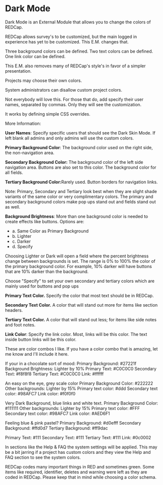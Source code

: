 # Dark Mode

Dark Mode is an External Module that allows you to change the colors of REDCap.  

REDCap allows survey's to be customized, but the main logged in experience has yet to be customized.  This E.M. changes that.

Three background colors can be defined.  Two text colors can be defined.  One link color can be defined.

This E.M. also removes many of REDCap's style's in favor of a simpler presentation. 

Projects may choose their own colors.

System administrators can disallow custom project colors.

Not everybody will love this.  For those that do, add specify their user names, separated by commas.  Only they will see the customization.

It works by defining simple CSS overrides.

More Information:


<strong>User Names</strong>:  Specify specific users that should see the Dark Skin Mode. 
If left blank all admins and only admins will use the custom colors.

<strong>Primary Background Color</strong>: The background color used on the right side, the non-navigation area.    

<strong>Secondary Background Color:</strong> The background color of the left side navigation area. Buttons are also set to this color.  The background color for all fields. 

<strong>Tertiary Background Color:</strong>Rarely used.  Button borders for navigation links.  

Note: Primary, Secondary and Tertiary look best when they are slight shade variants of the same color or very complimentary colors. The primary and secondary background colors make pop ups stand out and fields stand out as well.   

<strong>Background Brightness</strong>: More than one background color is needed to create effects like buttons.
Options are: 
<ul>
<li>a. Same Color as Primary Background</li>
<li>b. Lighter</li>
<li>c. Darker</li>
<li>d. Specify</li>
</ul>

Choosing Lighter or Dark will open a field where the percent brightness change between backgrounds is set.
The range is 0% to 100% the color of the primary background color.  For example, 10% darker will have buttons that are 10% darker than the background.

Choose "Specify" to set your own secondary and tertiary colors which are mainly used for buttons and pop ups

<strong>Primary Text Color.</strong>  Specify the color that most text should be in REDCap.

<strong>Secondary Text Color.</strong> A color that will stand out more for items like section headers.

<strong>Tertiary Text Color.</strong>  A color that will stand out less; for items like side notes and foot notes.

<strong>Link Color</strong>: Specify the link color.  Most, links will be this color. The text inside button links will be this color.


These are color combos I like.  If you have a color combo that is amazing, let me know and I'll include it here.

If your in a chocolate sort of mood:
Primary Background: #27221f
Background Brightness: Lighter by 10%
Primary Text: #C0C0C0
Secondary Text: #f8f8f8
Tertiary Text: #C0C0C0
Link: #ffffff

An easy on the eye, grey scale color
Primary Background Color: #222222
Other backgrounds: Lighter by 15%
Primary text color: #ddd
Secondary text color: #98AFC7
Link color: #f0f0f0

Very Dark Background, blue links and white text. 
Primary Background Color: #111111
Other backgrounds: Lighter by 15%
Primary text color: #FFF
Secondary text color: #98AFC7
Link color: #AED6F1

Feeling blue & pink pastel?
Primary Background: #d0efff
Secondary Background: #ffd0d7
Tertiary Background: #ff9dac

Primary Text: #111
Secondary Text: #111
Tertiary Text: #111
Link: #0c0002




In sections like the Help & FAQ the system settings will be applied.  This may be a bit jarring if a project has custom colors and they view the Help and FAQ section to see the system colors.

REDCap codes many important things in RED and sometimes green.  Some items like required, identifier, deletes and warning were left as they are coded in REDCap.  Please keep that in mind while choosing a color schema.  